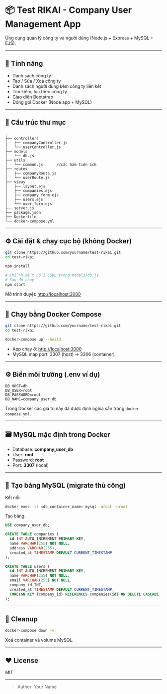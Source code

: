# 📦 Test RIKAI - Company User Management App

Ứng dụng quản lý công ty và người dùng (Node.js + Express + MySQL + EJS).

---

## 🚀 Tính năng
- Danh sách công ty
- Tạo / Sửa / Xoá công ty
- Danh sách người dùng kèm công ty liên kết
- Tìm kiếm, lọc theo công ty
- Giao diện Bootstrap
- Đóng gói Docker (Node app + MySQL)

---

## 📂 Cấu trúc thư mục

```
.
├── controllers
│   ├── companyController.js
│   └── userController.js
├── models
│   └── db.js
├── utils
│   └── common.js      //các hàm tiện ích
├── routes
│   ├── companyRoute.js
│   └── userRoute.js
├── views
│   ├── layout.ejs
│   ├── companies.ejs
│   ├── company_form.ejs
│   ├── users.ejs
│   └── user_form.ejs
├── server.js
├── package.json
├── Dockerfile
└── docker-compose.yml
```

---

## ⚙️ Cài đặt & chạy cục bộ (không Docker)

```bash
git clone https://github.com/yourname/test-rikai.git
cd test-rikai

npm install

# Chỉnh kết nối CSDL trong models/db.js
# Sau đó chạy
npm start
```

Mở trình duyệt: [http://localhost:3000](http://localhost:3000)

---

## 🐳 Chạy bằng Docker Compose

```bash
git clone https://github.com/yourname/test-rikai.git
cd test-rikai

docker-compose up --build
```

- App chạy ở: [http://localhost:3000](http://localhost:3000)
- MySQL map port: 3307 (host) → 3306 (container)

---

## ⚙️ Biến môi trường (.env ví dụ)

```
DB_HOST=db
DB_USER=root
DB_PASSWORD=root
DB_NAME=company_user_db
```

Trong Docker các giá trị này đã được định nghĩa sẵn trong `docker-compose.yml`.

---

## 🗃️ MySQL mặc định trong Docker
- Database: **company_user_db**
- User: **root**
- Password: **root**
- Port: **3307** (local)

---

## 🧩 Tạo bảng MySQL (migrate thủ công)

Kết nối:

```bash
docker exec -it <db_container_name> mysql -uroot -proot
```

Tạo bảng:

```sql
USE company_user_db;

CREATE TABLE companies (
  id INT AUTO_INCREMENT PRIMARY KEY,
  name VARCHAR(255) NOT NULL,
  address VARCHAR(255),
  created_at TIMESTAMP DEFAULT CURRENT_TIMESTAMP
);

CREATE TABLE users (
  id INT AUTO_INCREMENT PRIMARY KEY,
  name VARCHAR(255) NOT NULL,
  email VARCHAR(255) NOT NULL,
  company_id INT,
  created_at TIMESTAMP DEFAULT CURRENT_TIMESTAMP,
  FOREIGN KEY (company_id) REFERENCES companies(id) ON DELETE CASCADE
);
```

---

## 🧹 Cleanup
```bash
docker-compose down -v
```
Xoá container và volume MySQL.

---

## ❤️ License
MIT

---

> Author: Your Name
